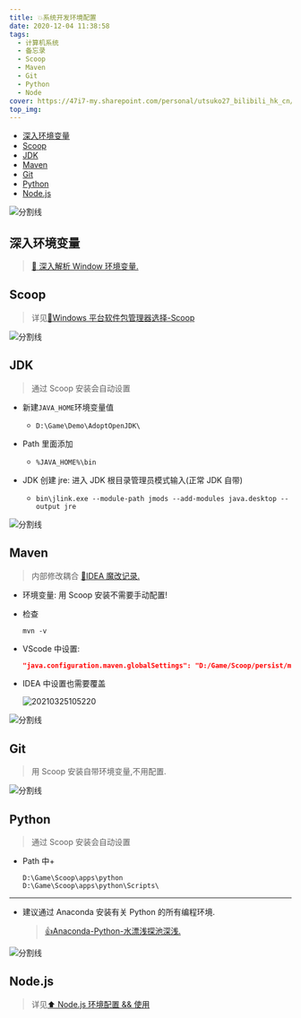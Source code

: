 ```yaml
---
title: 💥系统开发环境配置
date: 2020-12-04 11:38:58
tags:
  - 计算机系统
  - 备忘录
  - Scoop
  - Maven
  - Git
  - Python
  - Node
cover: https://47i7-my.sharepoint.com/personal/utsuko27_bilibili_hk_cn/Documents/Pictures/bed/post/6XQhlDpwVMmnG4H.png
top_img:
---
```


<!--
 * @Author: Weidows
 * @Date: 2020-12-04 11:38:58
 * @LastEditors: Weidows
 * @LastEditTime: 2022-02-07 01:05:13
 * @FilePath: \Blog-private\source\_posts\system\system_variable.md
 * @Description:
-->

- [深入环境变量](#深入环境变量)
- [Scoop](#scoop)
- [JDK](#jdk)
- [Maven](#maven)
- [Git](#git)
- [Python](#python)
- [Node.js](#nodejs)

![分割线](https://cdn.jsdelivr.net/gh/Weidows/Images/img/divider.png)

## 深入环境变量

> [🎇 深入解析 Window 环境变量.](../深入环境变量)

## Scoop

> 详见[🙌Windows 平台软件包管理器选择-Scoop](../../tools/Scoop)

![分割线](https://cdn.jsdelivr.net/gh/Weidows/Images/img/divider.png)

## JDK

> 通过 Scoop 安装会自动设置

- 新建`JAVA_HOME`环境变量值
  - `D:\Game\Demo\AdoptOpenJDK\`
- Path 里面添加
  - `%JAVA_HOME%\bin`
- JDK 创建 jre: 进入 JDK 根目录管理员模式输入(正常 JDK 自带)

  - `bin\jlink.exe --module-path jmods --add-modules java.desktop --output jre`

![分割线](https://cdn.jsdelivr.net/gh/Weidows/Images/img/divider.png)

## Maven

> 内部修改耦合 [🎉IDEA 魔改记录.](../../tools/IDEA/Modification#maven)

- 环境变量: 用 Scoop 安装不需要手动配置!

- 检查

  ```shell
  mvn -v
  ```

- VScode 中设置:

  ```json
  "java.configuration.maven.globalSettings": "D:/Game/Scoop/persist/maven/conf/settings.xml",
  ```

- IDEA 中设置也需要覆盖

  <img src="https://47i7-my.sharepoint.com/personal/utsuko27_bilibili_hk_cn/Documents/Pictures/bed/post/20210325105220.png" alt="20210325105220" />

![分割线](https://cdn.jsdelivr.net/gh/Weidows/Images/img/divider.png)

## Git

> 用 Scoop 安装自带环境变量,不用配置.

![分割线](https://cdn.jsdelivr.net/gh/Weidows/Images/img/divider.png)

## Python

> 通过 Scoop 安装会自动设置

- Path 中+
  ```
  D:\Game\Scoop\apps\python
  D:\Game\Scoop\apps\python\Scripts\
  ```

---

- 建议通过 Anaconda 安装有关 Python 的所有编程环境.

  > [👍Anaconda-Python-水漂浅探池深浅.](../../others/python/anaconda)

![分割线](https://cdn.jsdelivr.net/gh/Weidows/Images/img/divider.png)

## Node.js

> 详见[⬆ Node.js 环境配置 && 使用](../../Web/Node/node)
